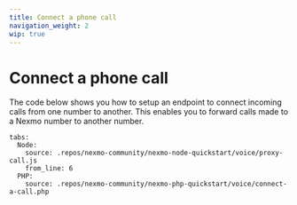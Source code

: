 ```yaml
---
title: Connect a phone call
navigation_weight: 2
wip: true
---
```


# Connect a phone call

The code below shows you how to setup an endpoint to connect incoming calls from one number to another. This enables you to forward calls made to a Nexmo number to another number.

```tabbed_examples
tabs:
  Node:
    source: .repos/nexmo-community/nexmo-node-quickstart/voice/proxy-call.js
    from_line: 6
  PHP:
    source: .repos/nexmo-community/nexmo-php-quickstart/voice/connect-a-call.php
```
